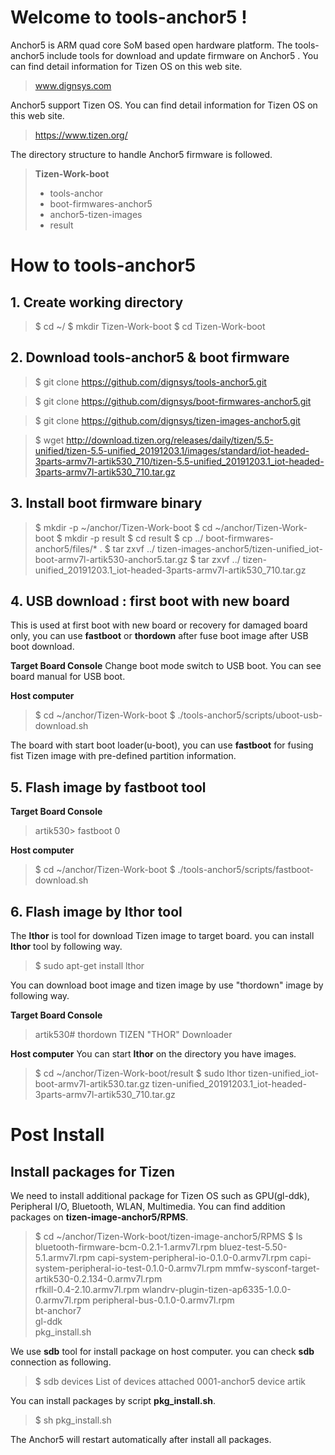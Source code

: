 # Welcome to tools-anchor5 !
Anchor5 is ARM quad core SoM based open hardware platform.
The tools-anchor5 include tools for download and update firmware on Anchor5 .  You can find detail information for Tizen OS on this web site.
> www.dignsys.com

Anchor5 support Tizen OS. You can find detail information for Tizen OS on this web site.
> https://www.tizen.org/

The directory structure to handle Anchor5 firmware is followed.
>  **Tizen-Work-boot**
>    - tools-anchor   
>    - boot-firmwares-anchor5
>    - anchor5-tizen-images
>    - result

# How to tools-anchor5
## 1. Create working directory
> $ cd ~/
> $ mkdir Tizen-Work-boot
> $ cd Tizen-Work-boot

## 2. Download tools-anchor5 & boot firmware

>$ git clone https://github.com/dignsys/tools-anchor5.git

>$ git clone https://github.com/dignsys/boot-firmwares-anchor5.git

>$ git clone https://github.com/dignsys/tizen-images-anchor5.git

>$ wget http://download.tizen.org/releases/daily/tizen/5.5-unified/tizen-5.5-unified_20191203.1/images/standard/iot-headed-3parts-armv7l-artik530_710/tizen-5.5-unified_20191203.1_iot-headed-3parts-armv7l-artik530_710.tar.gz

## 3. Install boot firmware binary

>$ mkdir -p ~/anchor/Tizen-Work-boot
>$ cd ~/anchor/Tizen-Work-boot
>$ mkdir -p result
>$ cd result
>$ cp ../ boot-firmwares-anchor5/files/* .
>$ tar zxvf ../ tizen-images-anchor5/tizen-unified_iot-boot-armv7l-artik530-anchor5.tar.gz
>$ tar zxvf ../ tizen-unified_20191203.1_iot-headed-3parts-armv7l-artik530_710.tar.gz

## 4. USB download : first boot with new board
This is used at first boot with new board or recovery for damaged board only, you can use **fastboot** or **thordown** after fuse boot image after USB boot download.

**Target Board Console**
Change boot mode switch to USB boot. You can see board manual for USB boot.

**Host computer**
>$ cd ~/anchor/Tizen-Work-boot
$ ./tools-anchor5/scripts/uboot-usb-download.sh

The board with start boot loader(u-boot), you can use **fastboot** for fusing fist Tizen image with pre-defined partition information.

## 5. Flash image by fastboot tool

**Target Board Console**
>artik530> fastboot 0

**Host computer**
>$ cd ~/anchor/Tizen-Work-boot
>$ ./tools-anchor5/scripts/fastboot-download.sh

## 6. Flash image by lthor tool
The **lthor** is tool for download Tizen image to target board.
you can install **lthor** tool by following way.
>$ sudo apt-get install lthor

You can download boot image and tizen image by use "thordown" image by following way.

**Target Board Console**
>artik530# thordown
>TIZEN "THOR" Downloader

**Host computer**
You can start **lthor** on the directory you have images.
>$ cd ~/anchor/Tizen-Work-boot/result
>$ sudo lthor tizen-unified_iot-boot-armv7l-artik530.tar.gz tizen-unified_20191203.1_iot-headed-3parts-armv7l-artik530_710.tar.gz

# Post Install
## Install packages for Tizen
We need to install additional package for Tizen OS such as GPU(gl-ddk), Peripheral I/O, Bluetooth, WLAN, Multimedia.
You can find addition packages on **tizen-image-anchor5/RPMS**.
>$ cd ~/anchor/Tizen-Work-boot/tizen-image-anchor5/RPMS
>$ ls
>bluetooth-firmware-bcm-0.2.1-1.armv7l.rpm
>bluez-test-5.50-5.1.armv7l.rpm
>capi-system-peripheral-io-0.1.0-0.armv7l.rpm
>capi-system-peripheral-io-test-0.1.0-0.armv7l.rpm
>mmfw-sysconf-target-artik530-0.2.134-0.armv7l.rpm  
>rfkill-0.4-2.10.armv7l.rpm
>wlandrv-plugin-tizen-ap6335-1.0.0-0.armv7l.rpm 
>peripheral-bus-0.1.0-0.armv7l.rpm                  
>bt-anchor7                                  
>gl-ddk                                             
>pkg_install.sh

We use **sdb** tool for install package on host computer. you can check **sdb** connection as following.
>$ sdb devices
>List of devices attached
>0001-anchor5            device          artik

You can install packages by script **pkg_install.sh**.
>$ sh pkg_install.sh

The Anchor5 will restart automatically after install all packages.
